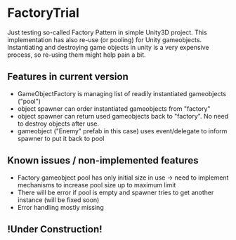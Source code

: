 # FactoryTrial

Just testing so-called Factory Pattern in simple Unity3D project. This implementation has also re-use (or pooling) for Unity gameobjects. Instantiating and destroying game objects in unity is a very expensive process, so re-using them might help pain a bit. 

## Features in current version
- GameObjectFactory is managing list of readily instantiated gameobjects ("pool")
- object spawner can order instantiated gameobjects from "factory"
- object spawner can return used gameobjects back to "factory". No need to destroy objects after use.
- gameobject ("Enemy" prefab in this case) uses event/delegate to inform spawner to put it back to pool

## Known issues / non-implemented features
- Factory gameobject pool has only initial size in use -> need to implement mechanisms to increase pool size up to maximum limit
- There will be error if pool is empty and spawner tries to get another instance (will be fixed soon)
- Error handling mostly missing  

## !Under Construction!
